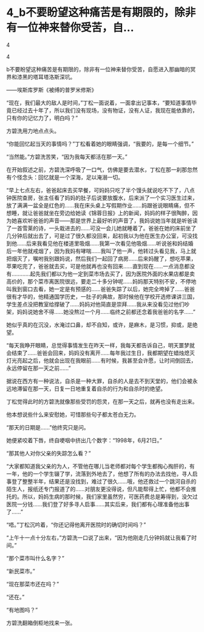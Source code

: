 # 4_b不要盼望这种痛苦是有期限的，除非有一位神来替你受苦，自...

4

4

b不要盼望这种痛苦是有期限的，除非有一位神来替你受苦，自愿进入那幽暗的冥界和漆黑的塔耳塔洛斯深坑。

——埃斯库罗斯《被缚的普罗米修斯》

“现在，我们最大的敌人是时间，”丁松一面说着，一面拿出记事本，“要知道事情毕竟已经过去十年了，所以我们没有现场，没有物证，没有人证，我现在能依靠的，只有你的记忆力了，明白吗？”

方碧洗用力地点点头。

“你能回忆起当天的事情吗？”丁松看着她的眼睛强调，“我要的，是每一个细节。”

“当然能。”方碧洗苦笑，“因为我每天都活在那一天。”

在开始叙述之前，方碧洗深呼吸了一口气，仿佛是要去潜水，丁松在那一刹那忽然有个怪念头：回忆就是一个深海，足以淹溺一切。

“早上七点左右，爸爸起床去买早餐，可妈妈只吃了半个馒头就说吃不下了，八点钟医院查房，张主任看了妈妈的肚子后说要放腹水，后来派了一个实习医生过来，放了满满一盆全是红色的……我在床头桌上写假期作业……妈跟爸说眼睛痛，但不想睡，就让爸爸就坐在旁边给她读《锦蓉日报》上的新闻，妈妈的样子很陶醉，因为她喜欢听爸爸的声音——那是世界上最好听的声音了，我妈说她当年就是听爸读了一首雪莱的诗，一头栽进去的……可没一会儿她就睡着了。爸爸在她的床前坐了几分钟后就出去了，可是过了很久都没回来，起初我以为他在医生办公室，可没找到他……后来我看见他在楼道里吸烟……我第一次看见他吸烟……听说爸和妈结婚后一年他就戒烟了，因为我妈有哮喘……我叫了他一声，他转过头看见我，马上就把烟灭了，嘱咐我别跟妈说，然后我们一起回了病房……后来妈醒了，想吃苹果，苹果吃完了，爸爸就去买，可是他就再也没有回来……直到现在……一点消息都没有…………起先我们都以为他一定到菜市场去买了，因为医院外面的水果店都是卖高价的，那个菜市离医院很远，要走二十多分钟呢……妈妈那天特别不安，不停地叫我到窗口去看，她一定是有预感的……爸爸失踪了以后，她完全垮掉了……爸爸很有才华的，他精通国学历史，一肚子的典故，那时候他在学校开选修课讲三国，学生差点没把教室给撑破了……妈妈对他简直是崇拜……我从来没看见过他们吵架，妈妈说她舍不得……她没熬过一个月……临终之前都还念着我爸爸的名字……”

她似乎真的在沉没，水淹过口鼻，却不自知，或许，是麻木，是习惯，抑或，是绝望。

“每天我睁开眼睛，总觉得事情发生在昨天一样，我每天都告诉自己，明天噩梦就会结束了……爸爸会回来，妈妈没有离开……每年我过生日，我都期望在蜡烛熄灭灯光亮起之后，他就会出现在我眼前……有时候，我甚至会许愿，让时间倒回去，永远停留在那一天之前……”

据说在西方有一种说法，自杀是一种大罪，自杀的人是去不到天堂的，他们会被永远地滞留在那一天，日复一日地重复着自杀的行为和自杀时的绝望。

丁松觉得此时的方碧洗就像那些受罚的怨灵，在那一天之后，就再也没有走出来。

他本想说些什么来安慰她，可惜那些句子都太苍白无力。

“那天的日期是……”他终究只是问。

她便紧咬着下唇，终自哽咽中挤出几个数字：“1998年，6月21日。”

“那其他人对你父亲的失踪怎么看？”

“大家都知道我父亲的为人，不管他在哪儿当老师都对每个学生都掏心掏肝的，有一年，他的一个学生辍了学，流落到外地去了，他想了所有的办法去找他，寻人启事登了整整半年，结果还是没找到，难过了很久……哦，他还救过一个跳河自杀的陌生人，报纸还专门报道了的……对朋友更没得说，但凡能帮得上忙，他都不会推托的。所以，妈妈生病的那时候，我们家里虽然穷，可医药费总是筹得到，没欠过医院一分钱……我们登了好多寻人启事……其实后来，我们都有心理准备他出事了……”

“唔。”丁松沉吟着，“你还记得他离开医院时的确切时间吗？”

“上午十一点十分左右，”方碧洗一口说了出来，“因为他刚走几分钟妈就让我看了时间。”

“那个菜市叫什么名字？”

“新民菜市。”

“现在那菜市还在吗？”

“还在。”

“有地图吗？”

方碧洗翻箱倒柜地找来一张。